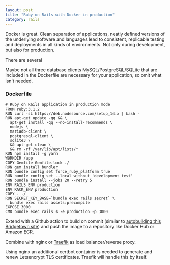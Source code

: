 ```yaml
---
layout: post
title: "Ruby on Rails with Docker in production"
category: rails
---
```


Docker is great. Clean separation of applications, neatly defined versions of the underlying software and languages lead to consistent, replicable testing and deployments in all kinds of environments. Not only during development, but also for production.

There are several

Maybe not all three database clients MySQL/PostgreSQL/SQLite that are included in the Dockerfile are necessary for your application, so omit what isn't needed.

### Dockerfile

```docker
# Ruby on Rails application in production mode
FROM ruby:3.1.2
RUN curl -sL https://deb.nodesource.com/setup_14.x | bash -
RUN apt-get update -qq && \
  apt-get install -qq --no-install-recommends \
  nodejs \
  mariadb-client \
  postgresql-client \
  sqlite3 \
  && apt-get clean \
  && rm -rf /var/lib/apt/lists/*
RUN npm install -g yarn
WORKDIR /app
COPY Gemfile Gemfile.lock ./
RUN gem install bundler
RUN bundle config set force_ruby_platform true
RUN bundle config set --local without 'development test'
RUN bundle install --jobs 20 --retry 5
ENV RAILS_ENV production
ENV RACK_ENV production
COPY . ./
RUN SECRET_KEY_BASE=`bundle exec rails secret` \
  bundle exec rails assets:precompile
EXPOSE 3000
CMD bundle exec rails s -e production -p 3000
```

Extend with a Github action to build on commit (similar to [autobuilding this Bridgetown site](/webtech/bridgetown/)) and push the image to a repository like Docker Hub or Amazon ECR.

Combine with nginx or [Traefik](https://github.com/traefik/traefik) as load balancer/reverse proxy.

Using nginx an additional certbot container is needed to generate and renew Letsencrypt TLS certificates. Traefik will handle this by itself.
